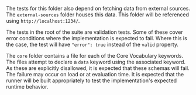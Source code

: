 The tests for this folder also depend on fetching data from external sources.  The `external-sources` folder houses this data.  This folder will be referenced using `http://localhost:1234/`.

The tests in the root of the suite are validation tests.  Some of these cover error conditions where the implementation is expected to fail.  Where this is the case, the test will have `"error": true` instead of the `valid` property.

The `core` folder contains a file for each of the Core Vocabulary keywords.  The files attempt to declare a `data` keyword using the associated keyword.  As these are explicitly disallowed, it is expected that these schemas will fail.  The failure may occur on load or at evaluation time.  It is expected that the runner will be built appropriately to test the implementation's expected runtime behavior.